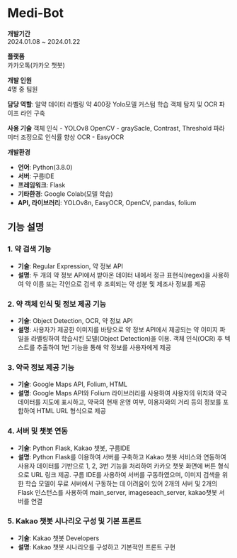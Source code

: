 # Medi-Bot

**개발기간**  
2024.01.08 ~ 2024.01.22

**플랫폼**  
카카오톡(카카오 챗봇)

**개발 인원**  
4명 중 팀원

**담당 역할**: 
알약 데이터 라벨링 약 400장
Yolo모델 커스텀 학습
객체 탐지 및 OCR 파이프 라인 구축

**사용 기술**
객체 인식 - YOLOv8
OpenCV - graySacle, Contrast, Threshold 파라미터 조정으로 인식률 향상
OCR - EasyOCR

**개발환경**

- **언어**: Python(3.8.0)
- **서버**: 구름IDE
- **프레임워크**: Flask
- **기타환경**: Google Colab(모델 학습)
- **API, 라이브러리**: YOLOv8n, EasyOCR, OpenCV, pandas, folium

## 기능 설명

### 1. 약 검색 기능
- **기술**: Regular Expression, 약 정보 API
- **설명**: 두 개의 약 정보 API에서 받아온 데이터 내에서 정규 표현식(regex)을 사용하여 약 이름 또는 각인으로 검색 후 조회되는 약 성분 및 제조사 정보를 제공

### 2. 약 객체 인식 및 정보 제공 기능
- **기술**: Object Detection, OCR, 약 정보 API
- **설명**: 사용자가 제공한 이미지를 바탕으로 약 정보 API에서 제공되는 약 이미지 파일을 라벨링하여 학습시킨 모델(Object Detection)을 이용. 객체 인식(OCR) 후 텍스트를 추출하여 1번 기능을 통해 약 정보를 사용자에게 제공

### 3. 약국 정보 제공 기능
- **기술**: Google Maps API, Folium, HTML
- **설명**: Google Maps API와 Folium 라이브러리를 사용하여 사용자의 위치와 약국 데이터를 지도에 표시하고, 약국의 현재 운영 여부, 이용자와의 거리 등의 정보를 포함하여 HTML URL 형식으로 제공

### 4. 서버 및 챗봇 연동
- **기술**: Python Flask, Kakao 챗봇, 구름IDE
- **설명**: Python Flask를 이용하여 서버를 구축하고 Kakao 챗봇 서비스와 연동하여 사용자 데이터를 기반으로 1, 2, 3번 기능을 처리하여 카카오 챗봇 화면에 버튼 형식으로 URL 링크 제공. 구름 IDE를 사용하여 서버를 구동하였으며, 이미지 검색을 위한 학습 모델이 무료 서버에서 구동하는 데 어려움이 있어 2개의 서버 및 2개의 Flask 인스턴스를 사용하여 main_server, imageseach_server, kakao챗봇 서버를 연결

### 5. Kakao 챗봇 시나리오 구성 및 기본 프론트
- **기술**: Kakao 챗봇 Developers
- **설명**: Kakao 챗봇 시나리오를 구성하고 기본적인 프론트 구현
